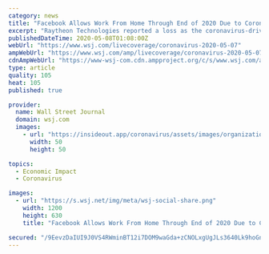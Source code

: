 ```yaml
---
category: news
title: "Facebook Allows Work From Home Through End of 2020 Due to Coronavirus"
excerpt: "Raytheon Technologies reported a loss as the coronavirus-driven crisis that has engulfed the airline industry drives cost-cutting efforts and threatens future sales. Follow along for the latest news and insights on the coronavirus's impact on investors,"
publishedDateTime: 2020-05-08T01:08:00Z
webUrl: "https://www.wsj.com/livecoverage/coronavirus-2020-05-07"
ampWebUrl: "https://www.wsj.com/amp/livecoverage/coronavirus-2020-05-07"
cdnAmpWebUrl: "https://www-wsj-com.cdn.ampproject.org/c/s/www.wsj.com/amp/livecoverage/coronavirus-2020-05-07"
type: article
quality: 105
heat: 105
published: true

provider:
  name: Wall Street Journal
  domain: wsj.com
  images:
    - url: "https://insideout.app/coronavirus/assets/images/organizations/wsj.com-50x50.jpg"
      width: 50
      height: 50

topics:
  - Economic Impact
  - Coronavirus

images:
  - url: "https://s.wsj.net/img/meta/wsj-social-share.png"
    width: 1200
    height: 630
    title: "Facebook Allows Work From Home Through End of 2020 Due to Coronavirus"

secured: "/9EevzDaIUI9J0VS4RWminBT12i7DOM9waGda+zCNOLxgUgJLs3640Lk9hoGngPDEk67xysRgzezXi5Afj49Lw9K1sAGLtnQqiSXbYA/4rOoGWDsb1+Fu/p/4RZJ4VOodN4wF3tkaI9sW0svJLCgiOMV5Qj1Eyz1sCy9Y4TuS4x6bcRw3bmUbWs7QL1wfKcwozyW2sPpk1v9CqwHaicPSSCbkRN2pkVcfzXMXJcKQ3udwuOwkdLKoE3XzGiJunfLsEonXCW+tV/6mB821GpLebwNOivtMriKoxxz9vx7XDs2Fio6g0Jw8A7yUuNDGEmXcD98Jj/m2i2PB4pJkJkqLg4vx/+kjw+3GOcNc6Z720LpBxFA5X3Ma1/ISEiNlXqiscoRdFhEIgayx1FLwJa2loMMA7a5gBiM2vj9UuFkVp59yi7sRNAG3xAeM2T/rLY3H1ShdS/3nyW0UzvyHFkbuD005jKpKjrO8DPQkxYejok=;X/aO0l4xAvI9FlH4J1f35Q=="
---
```


